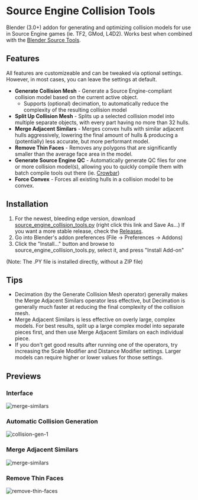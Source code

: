 # Source Engine Collision Tools
Blender (3.0+) addon for generating and optimizing collision models for use in Source Engine games (ie. TF2, GMod, L4D2). Works best when combined with the [Blender Source Tools](http://steamreview.org/BlenderSourceTools/).

## Features
All features are customizeable and can be tweaked via optional settings. However, in most cases, you can leave the settings at default.
- **Generate Collision Mesh** - Generate a Source Engine-compliant collision model based on the current active object.
  - Supports (optional) decimation, to automatically reduce the complexity of the resulting collision model
- **Split Up Collision Mesh** - Splits up a selected collision model into multiple separate objects, with every part having no more than 32 hulls.
- **Merge Adjacent Similars** - Merges convex hulls with similar adjacent hulls aggressively, lowering the final amount of hulls & producing a (potentially) less accurate, but more performant model.
- **Remove Thin Faces** - Removes any polygons that are significantly smaller than the average face area in the model.
- **Generate Source Engine QC** - Automatically generate QC files for one or more collision model(s), allowing you to quickly compile them with batch compile tools out there (ie. [Crowbar](https://developer.valvesoftware.com/wiki/Crowbar))
- **Force Convex** - Forces all existing hulls in a collision model to be convex. 

## Installation
1. For the newest, bleeding edge version, download [source_engine_collision_tools.py](https://github.com/theanine3D/source-engine-collision-tools/raw/main/source_engine_collision_tools.py) (right click this link and Save As...) If you want a more stable release, check the [Releases](https://github.com/theanine3D/source-engine-collision-tools/releases).
2. Go into Blender's addon preferences (File → Preferences → Addons)
3. Click the "Install..." button and browse to source_engine_collision_tools.py, select it, and press "Install Add-on"

(Note: The .PY file is installed directly, without a ZIP file)

## Tips
- Decimation (by the Generate Collision Mesh operator) generally makes the Merge Adjacent Similars operator less effective, but Decimation is generally much faster at reducing the final complexity of the collision mesh.
- Merge Adjacent Similars is less effective on overly large, complex models. For best results, split up a large complex model into separate pieces first, and then use Merge Adjacent Similars on each individual piece.
- If you don't get good results after running one of the operators, try increasing the Scale Modifier and Distance Modifier settings. Larger models can require higher or lower values for those settings.

## Previews ##
### Interface ###
![merge-similars](https://user-images.githubusercontent.com/88953117/213289714-d13d5bb8-ef37-439e-8eac-1370b4716bab.gif)
### Automatic Collision Generation
![collision-gen-1](https://user-images.githubusercontent.com/88953117/212523161-07296101-d80f-4d7e-8cbe-5ccbc93425ba.gif)
### Merge Adjacent Similars ###
![merge-similars](https://user-images.githubusercontent.com/88953117/212523801-86267e0e-092b-4a14-bdd0-8de8c5a7de5f.gif)
### Remove Thin Faces
![remove-thin-faces](https://user-images.githubusercontent.com/88953117/212523166-9b911cbc-649d-43b5-918b-ecd9aa41acd9.gif)
